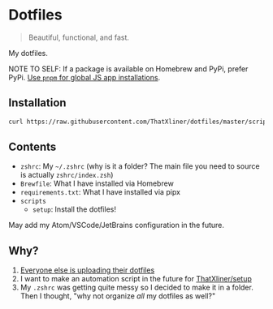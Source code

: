 # Dotfiles

> Beautiful, functional, and fast.

My dotfiles.

NOTE TO SELF: If a package is available on Homebrew and PyPi, prefer PyPi. [Use `pnpm` for global JS app installations](https://gist.github.com/cometkim/eb2842d67b40e583e4886e9b897a6af0).
## Installation

```sh
curl https://raw.githubusercontent.com/ThatXliner/dotfiles/master/scripts/setup | zsh
```

## Contents

- `zshrc`: My `~/.zshrc` (why is it a folder? The main file you need to source is actually `zshrc/index.zsh`)
- `Brewfile`: What I have installed via Homebrew
- `requirements.txt`: What I have installed via pipx
- `scripts`
  - `setup`: Install the dotfiles!

May add my Atom/VSCode/JetBrains configuration in the future.

## Why?

1. [Everyone else is uploading their dotfiles](https://github.com/search?q=dotfiles)
2. I want to make an automation script in the future for [ThatXliner/setup](https://github.com/ThatXliner/setup)
3. My `.zshrc` was getting quite messy so I decided to make it in a folder. Then I thought, "why not organize _all_ my dotfiles as well?"
